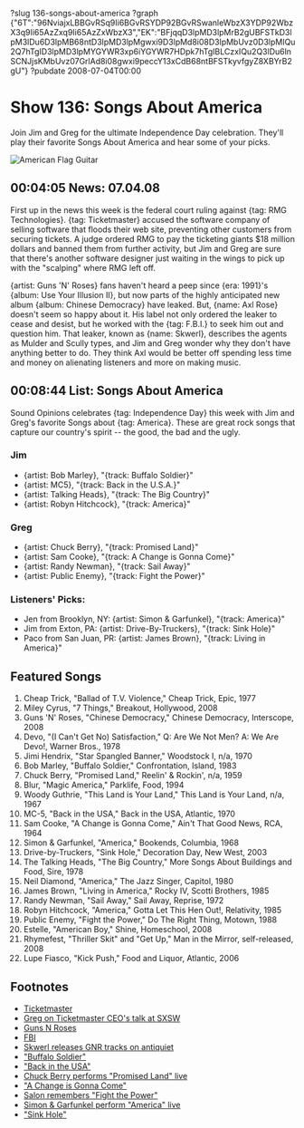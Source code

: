 ?slug 136-songs-about-america
?graph {"6T":"96NviajxLBBGvRSq9Ii6BGvRSYDP92BGvRSwanleWbzX3YDP92WbzX3q9Ii65AzZxq9Ii65AzZxWbzX3","EK":"BFjqqD3lpMD3lpMrB2gUBFSTkD3lpM3lDu6D3lpMB68ntD3lpMD3lpMgwxi9D3lpMd8i08D3lpMbUvz0D3lpMIQu2Q7hTgID3lpMD3lpMYGYWR3xp6iYGYWR7HDpk7hTgIBLCzxIQu2Q3lDu6lnSCNJjsKMbUvz07GrlAd8i08gwxi9peccY13xCdB68ntBFSTkyvfgyZ8XBYrB2gU"}
?pubdate 2008-07-04T00:00

# Show 136: Songs About America
Join Jim and Greg for the ultimate Independence Day celebration. They'll play their favorite Songs About America and hear some of your picks.

![American Flag Guitar](//static.soundopinions.org/images/2008/AmericaGuitar.jpg)

## 00:04:05 News: 07.04.08
First up in the news this week is the federal court ruling against {tag: RMG Technologies}. {tag: Ticketmaster} accused the software company of selling software that floods their web site, preventing other customers from securing tickets. A judge ordered RMG to pay the ticketing giants $18 million dollars and banned them from further activity, but Jim and Greg are sure that there's another software designer just waiting in the wings to pick up with the "scalping" where RMG left off.

{artist: Guns 'N' Roses} fans haven't heard a peep since {era: 1991}'s {album: Use Your Illusion II}, but now parts of the highly anticipated new album {album: Chinese Democracy} have leaked. But, {name: Axl Rose} doesn't seem so happy about it. His label not only ordered the leaker to cease and desist, but he worked with the {tag: F.B.I.} to seek him out and question him. That leaker, known as {name: Skwerl}, describes the agents as Mulder and Scully types, and Jim and Greg wonder why they don't have anything better to do. They think Axl would be better off spending less time and money on alienating listeners and more on making music.

## 00:08:44 List: Songs About America
Sound Opinions celebrates {tag: Independence Day} this week with Jim and Greg's favorite Songs about {tag: America}. These are great rock songs that capture our country's spirit -- the good, the bad and the ugly.

### Jim
- {artist: Bob Marley}, "{track: Buffalo Soldier}"
- {artist: MC5}, "{track: Back in the U.S.A.}"
- {artist: Talking Heads}, "{track: The Big Country}"
- {artist: Robyn Hitchcock}, "{track: America}"

### Greg
- {artist: Chuck Berry}, "{track: Promised Land}"
- {artist: Sam Cooke}, "{track: A Change is Gonna Come}"
- {artist: Randy Newman}, "{track: Sail Away}"
- {artist: Public Enemy}, "{track: Fight the Power}"

### Listeners' Picks:

- Jen from Brooklyn, NY: {artist: Simon & Garfunkel}, "{track: America}"
- Jim from Exton, PA: {artist: Drive-By-Truckers}, "{track: Sink Hole}"
- Paco from San Juan, PR: {artist: James Brown}, "{track: Living in America}"

## Featured Songs
1. Cheap Trick, "Ballad of T.V. Violence," Cheap Trick, Epic, 1977
2. Miley Cyrus, "7 Things," Breakout, Hollywood, 2008
3. Guns 'N' Roses, "Chinese Democracy," Chinese Democracy, Interscope, 2008
4. Devo, "(I Can't Get No) Satisfaction," Q: Are We Not Men? A: We Are Devo!, Warner Bros., 1978
5. Jimi Hendrix, "Star Spangled Banner," Woodstock I, n/a, 1970
6. Bob Marley, "Buffalo Soldier," Confrontation, Island, 1983
7. Chuck Berry, "Promised Land," Reelin' & Rockin', n/a, 1959
8. Blur, "Magic America," Parklife, Food, 1994
9. Woody Guthrie, "This Land is Your Land," This Land is Your Land, n/a, 1967
10. MC-5, "Back in the USA," Back in the USA, Atlantic, 1970
11. Sam Cooke, "A Change is Gonna Come," Ain't That Good News, RCA, 1964
12. Simon & Garfunkel, "America," Bookends, Columbia, 1968
13. Drive-by-Truckers, "Sink Hole," Decoration Day, New West, 2003
14. The Talking Heads, "The Big Country," More Songs About Buildings and Food, Sire, 1978
15. Neil Diamond, "America," The Jazz Singer, Capitol, 1980
16. James Brown, "Living in America," Rocky IV, Scotti Brothers, 1985
17. Randy Newman, "Sail Away," Sail Away, Reprise, 1972
18. Robyn Hitchcock, "America," Gotta Let This Hen Out!, Relativity, 1985
19. Public Enemy, "Fight the Power," Do The Right Thing, Motown, 1988
20. Estelle, "American Boy," Shine, Homeschool, 2008
21. Rhymefest, "Thriller Skit" and "Get Up," Man in the Mirror, self-released, 2008
22. Lupe Fiasco, "Kick Push," Food and Liquor, Atlantic, 2006

## Footnotes
- [Ticketmaster](http://www.ticketmaster.com/)
- [Greg on Ticketmaster CEO's talk at SXSW](http://leisureblogs.chicagotribune.com/turn_it_up/2008/03/ticketmaster-ce.html)
- [Guns N Roses](http://www.gunsnroses.com/)
- [FBI](http://www.fbi.gov/)
- [Skwerl releases GNR tracks on antiquiet](http://www.antiquiet.com/features/2008/06/weve-got-chinese-democracy-and-its-worth-the-wait/)
- ["Buffalo Soldier"](http://www.allmusic.com/cg/amg.dll?p=amg&sql=33:fifqxzq5ldhe)
- ["Back in the USA"](http://www.allmusic.com/cg/amg.dll?p=amg&sql=33:j9fpxxesldke)
- [Chuck Berry performs "Promised Land" live](http://www.youtube.com/watch?v=cK6MElklfvM)
- ["A Change is Gonna Come"](http://www.allmusic.com/cg/amg.dll?p=amg&sql=33:avfpxqwgldde)
- [Salon remembers "Fight the Power"](http://dir.salon.com/story/ent/masterpiece/2002/06/03/fight_the_power/)
- [Simon & Garfunkel perform "America" live](http://www.youtube.com/watch?v=vCbOEZ8c8dM)
- ["Sink Hole"](http://www.last.fm/music/Drive-By+Truckers/_/Sink+Hole)
